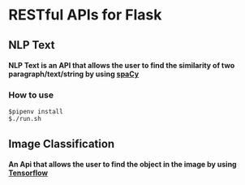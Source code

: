 # RESTful APIs for Flask

## NLP Text
#### NLP Text is an API that allows the user to find the similarity of two paragraph/text/string by using [spaCy](https://spacy.io/)

### How to use
```
$pipenv install
$./run.sh
```

## Image Classification
#### An Api that allows the user to find the object in the image by using [Tensorflow](https://www.tensorflow.org/)

## 
